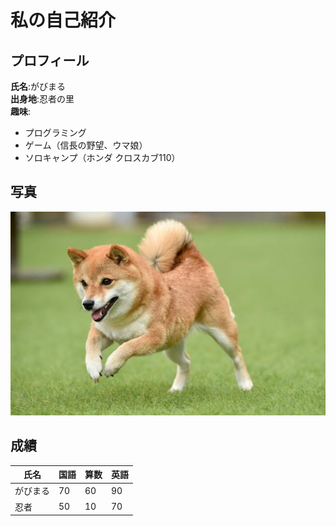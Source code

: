 # 私の自己紹介

## プロフィール
**氏名**:がびまる  
**出身地**:忍者の里  
**趣味**:
- プログラミング
- ゲーム（信長の野望、ウマ娘）
- ソロキャンプ（ホンダ クロスカブ110）

## 写真
![猫の写真](img.jpg)

## 成績
|氏名|国語|算数|英語|
|--|--|--|--|
|がびまる|70|60|90|
|忍者|50|10|70|

